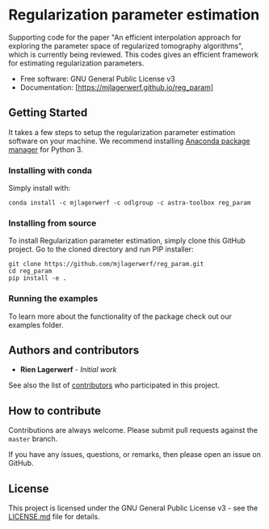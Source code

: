 # Regularization parameter estimation

Supporting code for the paper "An efficient interpolation approach for exploring the parameter
space of regularized tomography algorithms", which is currently being reviewed. This codes gives an efficient framework for estimating regularization parameters.

* Free software: GNU General Public License v3
* Documentation: [https://mjlagerwerf.github.io/reg_param]

<!---
## Readiness

The author of this package is in the process of setting up this
package for optimal usability. The following has already been completed:

- [ ] Documentation
    - A package description has been written in the README
    - Documentation has been generated using `make docs`, committed,
        and pushed to GitHub.
	- GitHub pages have been setup in the project settings
	  with the "source" set to "master branch /docs folder".
- [ ] An initial release
	- In `CHANGELOG.md`, a release date has been added to v0.1.0 (change the YYYY-MM-DD).
	- The release has been marked a release on GitHub.
	- For more info, see the [Software Release Guide](https://cicwi.github.io/software-guides/software-release-guide).
- [ ] A conda package
	- Required packages have been added to `setup.py`, for instance,
	  ```
	  requirements = [
          # Add your project's requirements here, e.g.,
          # 'astra-toolbox',
          # 'sacred>=0.7.2',
      ]
	  ```
	  Has been replaced by
	  ```
	  requirements = [
	      'astra-toolbox',
	      'sacred>=0.7.2',
      ]
      ```
	- All "conda channels" that are required for building and
      installing the package have been added to the
      `Makefile`. Specifically, replace
	  ```
      conda_package: install_dev
      	conda build conda/
      ```
	  by
	  ```
      conda_package: install_dev
      	conda build conda/ -c some-channel -c some-other-channel
      ```
    - Conda packages have been built successfully with `make conda_package`.
	- These conda packages have been uploaded to [Anaconda](https://anaconda.org).
	- The installation instructions (below) have been updated.
-->
## Getting Started

It takes a few steps to setup the regularization parameter estimation software on your
machine. We recommend installing
[Anaconda package manager](https://www.anaconda.com/download/) for
Python 3.

### Installing with conda

Simply install with:
```
conda install -c mjlagerwerf -c odlgroup -c astra-toolbox reg_param

```

### Installing from source

To install Regularization parameter estimation, simply clone this GitHub
project. Go to the cloned directory and run PIP installer:
```
git clone https://github.com/mjlagerwerf/reg_param.git
cd reg_param
pip install -e .
```

### Running the examples

To learn more about the functionality of the package check out our
examples folder.

## Authors and contributors

* **Rien Lagerwerf** - *Initial work*

See also the list of [contributors](https://github.com/mjlagerwerf/reg_param/contributors) who participated in this project.

## How to contribute

Contributions are always welcome. Please submit pull requests against the `master` branch.

If you have any issues, questions, or remarks, then please open an issue on GitHub.

## License

This project is licensed under the GNU General Public License v3 - see the [LICENSE.md](LICENSE.md) file for details.
